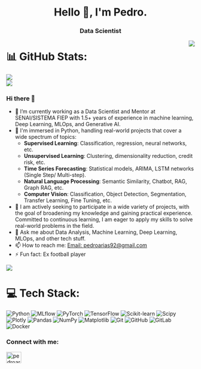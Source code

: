 <h1 align="center">Hello 👋, I'm Pedro.</h1>
<h3 align="center">Data Scientist</h3>

<img align="right" src="https://github-readme-streak-stats.herokuapp.com/?user=pedarias&theme=github_dark&hide_border=false">

# 📊 GitHub Stats:
![](https://github-readme-stats.vercel.app/api?username=pedarias&show_icons=true&theme=github_dark&hide_border=false&include_all_commits=true&count_private=true)<br/>
![](https://github-readme-stats.vercel.app/api/top-langs/?username=pedarias&theme=github_dark&hide_border=false&include_all_commits=true&count_private=true&layout=compact)

### Hi there 👋

- 🔭 I’m currently working as a Data Scientist and Mentor at SENAI/SISTEMA FIEP with 1.5+ years of experience in machine learning, Deep Learning, MLOps, and Generative AI.
- 🌱 I'm immersed in Python, handling real-world projects that cover a wide spectrum of topics:
  - **Supervised Learning**: Classification, regression, neural networks, etc.
  - **Unsupervised Learning**: Clustering, dimensionality reduction, credit risk, etc.
  - **Time Series Forecasting**: Statistical models, ARIMA, LSTM networks (Single Step/ Multi-step).
  - **Natural Language Processing**: Semantic Similarity, Chatbot, RAG, Graph RAG, etc.
  - **Computer Vision**: Classification, Object Detection, Segmentation, Transfer Learning, Fine Tuning, etc.
- 👯 I am actively seeking to participate in a wide variety of projects, with the goal of broadening my knowledge and gaining practical experience. Committed to continuous learning, I am eager to apply my skills to solve real-world problems in the field.
- 💬 Ask me about Data Analysis, Machine Learning, Deep Learning, MLOps, and other tech stuff.
- 📫 How to reach me: [Email: pedroarias92@gmail.com](mailto:pedroarias92@gmail.com)
- ⚡ Fun fact: Ex football player

![](https://komarev.com/ghpvc/?username=pedarias&color=blueviolet) <br/>

# 💻 Tech Stack:
![Python](https://img.shields.io/badge/python-3670A0?style=plastic&logo=python&logoColor=ffdd54) ![MLflow](https://img.shields.io/badge/mlflow-%23d9ead3.svg?style=plastic&logo=mlflow&logoColor=blue) ![PyTorch](https://img.shields.io/badge/PyTorch-%23EE4C2C.svg?style=plastic&logo=PyTorch&logoColor=white) ![TensorFlow](https://img.shields.io/badge/TensorFlow-%23FF6F00.svg?style=plastic&logo=TensorFlow&logoColor=white) ![Scikit-learn](https://img.shields.io/badge/scikit--learn-%23F7931E.svg?style=plastic&logo=scikit-learn&logoColor=white) ![Scipy](https://img.shields.io/badge/SciPy-%230C55A5.svg?style=plastic&logo=scipy&logoColor=white) ![Plotly](https://img.shields.io/badge/Plotly-%233F4F75.svg?style=plastic&logo=plotly&logoColor=white) ![Pandas](https://img.shields.io/badge/pandas-%23150458.svg?style=plastic&logo=pandas&logoColor=white) ![NumPy](https://img.shields.io/badge/numpy-%23013243.svg?style=plastic&logo=numpy&logoColor=white) ![Matplotlib](https://img.shields.io/badge/Matplotlib-%23ffffff.svg?style=plastic&logo=matplotlib&logoColor=black) ![Git](https://img.shields.io/badge/git-%23F05033.svg?style=plastic&logo=git&logoColor=white) ![GitHub](https://img.shields.io/badge/github-%23121011.svg?style=plastic&logo=github&logoColor=white) ![GitLab](https://img.shields.io/badge/gitlab-%23181717.svg?style=plastic&logo=gitlab&logoColor=white) ![Docker](https://img.shields.io/badge/docker-%230db7ed.svg?style=plastic&logo=docker&logoColor=white)

<h3 align="left">Connect with me:</h3>
<p align="left">
<a href="https://linkedin.com/in/pedroarias92" target="blank"><img align="center" src="https://raw.githubusercontent.com/rahuldkjain/github-profile-readme-generator/master/src/images/icons/Social/linked-in-alt.svg" alt="pedroarias92" height="30" width="40" /></a>
</p>
